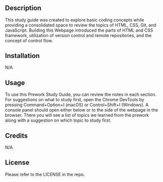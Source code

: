 # <Prework Study Guide Webpage>

## Description
This study guide was created to explore basic coding concepts while providing a consolidated space to review the topics of HTML, CSS, Git, and JavaScript. Building this Webpage introduced the parts of HTML and CSS framework, utilization of version control and remote repositories, and the concept of control flow.

## Installation

N/A

## Usage

To use this Prework Study Guide, you can review the notes in each section. For suggestions on what to study first, open the Chrome DevTools by pressing Command+Option+I (macOS) or Control+Shift+I (Windows). A console panel should open either below or to the side of the webpage in the browser. There you will see a list of topics we learned from the prework along with a suggestion on which topic to study first.

## Credits

 N/A

## License

Please refer to the LICENSE in the repo.
